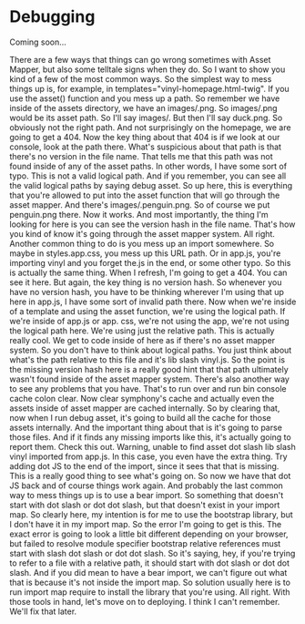 # Debugging

Coming soon...

There are a few ways that things can go wrong sometimes with Asset Mapper, but also some telltale signs when they do. So I want to show you kind of a few of the most common ways. So the simplest way to mess things up is, for example, in templates="vinyl-homepage.html-twig". If you use the asset() function and you mess up a path. So remember we have inside of the assets directory, we have an images/.png. So images/.png would be its asset path. So I'll say images/. But then I'll say duck.png. So obviously not the right path. And not surprisingly on the homepage, we are going to get a 404. Now the key thing about that 404 is if we look at our console, look at the path there. What's suspicious about that path is that there's no version in the file name. That tells me that this path was not found inside of any of the asset paths. In other words, I have some sort of typo. This is not a valid logical path. And if you remember, you can see all the valid logical paths by saying debug asset. So up here, this is everything that you're allowed to put into the asset function that will go through the asset mapper. And there's images/.penguin.png. So of course we put penguin.png there. Now it works. And most importantly, the thing I'm looking for here is you can see the version hash in the file name. That's how you kind of know it's going through the asset mapper system. All right. Another common thing to do is you mess up an import somewhere. So maybe in styles.app.css, you mess up this URL path. Or in app.js, you're importing vinyl and you forget the.js in the end, or some other typo. So this is actually the same thing. When I refresh, I'm going to get a 404. You can see it here. But again, the key thing is no version hash. So whenever you have no version hash, you have to be thinking wherever I'm using that up here in app.js, I have some sort of invalid path there. Now when we're inside of a template and using the asset function, we're using the logical path. If we're inside of app.js or app. css, we're not using the app, we're not using the logical path here. We're using just the relative path. This is actually really cool. We get to code inside of here as if there's no asset mapper system. So you don't have to think about logical paths. You just think about what's the path relative to this file and it's lib slash vinyl.js. So the point is the missing version hash here is a really good hint that that path ultimately wasn't found inside of the asset mapper system. There's also another way to see any problems that you have. That's to run over and run bin console cache colon clear. Now clear symphony's cache and actually even the assets inside of asset mapper are cached internally. So by clearing that, now when I run debug asset, it's going to build all the cache for those assets internally. And the important thing about that is it's going to parse those files. And if it finds any missing imports like this, it's actually going to report them. Check this out. Warning, unable to find asset dot slash lib slash vinyl imported from app.js. In this case, you even have the extra thing. Try adding dot JS to the end of the import, since it sees that that is missing. This is a really good thing to see what's going on. So now we have that dot JS back and of course things work again. And probably the last common way to mess things up is to use a bear import. So something that doesn't start with dot slash or dot dot slash, but that doesn't exist in your import map. So clearly here, my intention is for me to use the bootstrap library, but I don't have it in my import map. So the error I'm going to get is this. The exact error is going to look a little bit different depending on your browser, but failed to resolve module specifier bootstrap relative references must start with slash dot slash or dot dot slash. So it's saying, hey, if you're trying to refer to a file with a relative path, it should start with dot slash or dot dot slash. And if you did mean to have a bear import, we can't figure out what that is because it's not inside the import map.  So solution usually here is to run import map require to install the library that you're using. All right. With those tools in hand, let's move on to deploying. I think I can't remember. We'll fix that later.
